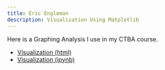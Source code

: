```yaml
---
title: Eric Engleman
description: Visualization Using Matplotlib
---
```


Here is a Graphing Analysis I use in my CTBA course.
- [Visualization (html)](M3Graphing.html)
- [Visualization (ipynb)](M3Graphing.ipynb)

